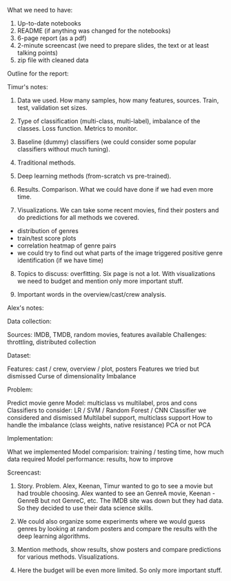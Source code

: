What we need to have:

1) Up-to-date notebooks
2) README (if anything was changed for the notebooks)
3) 6-page report (as a pdf)
4) 2-minute screencast (we need to prepare slides, the text or at least talking points)
5) zip file with cleaned data


Outline for the report:

Timur's notes:

1) Data we used. How many samples, how many features, sources. 
Train, test, validation set sizes.  

2) Type of classification (multi-class, multi-label), imbalance of the classes.
Loss function. Metrics to monitor.

3) Baseline (dummy) classifiers 
(we could consider some popular classifiers without much tuning).  

4) Traditional methods.

5) Deep learning methods (from-scratch vs pre-trained).

6) Results. Comparison. What we could have done if we had even more time. 

7) Visualizations. We can take some recent movies, find their posters and 
do predictions for all methods we covered.

- distribution of genres
- train/test score plots
- correlation heatmap of genre pairs
- we could try to find out what parts of the image triggered positive 
genre identification (if we have time) 

8) Topics to discuss: overfitting. Six page is not a lot. With visualizations
we need to budget and mention only more important stuff.

9) Important words in the overview/cast/crew analysis.


Alex's notes:

Data collection:

Sources: IMDB, TMDB, random movies, features available
Challenges: throttling, distributed collection

Dataset:

Features: cast / crew, overview / plot,  posters
Features we tried but dismissed
Curse of dimensionality
Imbalance

Problem:

Predict movie genre
Model: multiclass vs multilabel, pros and cons
Classifiers to consider: LR / SVM / Random Forest / CNN
Classifier we considered and dismissed
Multilabel support, multiclass support
How to handle the imbalance (class weights, native resistance)
PCA or not PCA

Implementation:

What we implemented
Model comparision: training / testing time, how much data required
Model performance: results, how to improve


Screencast:

1) Story. Problem. Alex, Keenan, Timur wanted to go to see a movie but had trouble
choosing. Alex wanted to see an GenreA movie, Keenan - GenreB but not GenreC, etc.
The IMDB site was down but they had data. So they decided to use their data science
skills. 

2) We could also organize some experiments where we would guess genres by looking
at random posters and compare the results with the deep learning algorithms.

3) Mention methods, show results, show posters and compare predictions for 
various methods. Visualizations.

4) Here the budget will be even more limited. So only more important stuff.
